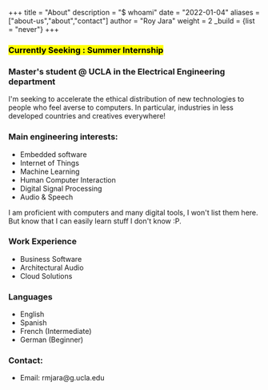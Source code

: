 +++
title = "About"
description = "$ whoami"
date = "2022-01-04"
aliases = ["about-us","about","contact"]
author = "Roy Jara"
weight = 2
_build = {list = "never"}
+++

<h3><mark>Currently Seeking : <strong>Summer Internship</strong></mark></h3>

### Master's student @ UCLA in the Electrical Engineering department

I'm seeking to accelerate the ethical distribution of new technologies to people who feel averse to computers. In particular, industries in less developed countries and creatives everywhere!

### Main engineering interests:

- Embedded software
- Internet of Things
- Machine Learning
- Human Computer Interaction
- Digital Signal Processing
- Audio & Speech

I am proficient with computers and many digital tools, I won't list them here. But know that I can easily learn stuff I don't know :P.

### Work Experience

- Business Software
- Architectural Audio
- Cloud Solutions

### Languages

- English
- Spanish
- French (Intermediate)
- German (Beginner)


### Contact:
<ul>
<li class="no-bullets">Email: rmjara@g.ucla.edu</li>
</ul>



<!-- <div class="card-form">
  <form class="signup" action="https://formspree.io/f/mwkajpre"
  method="POST">
    <div class="form-title">Get in touch!</div>
    <div class="form-body">
      <div class="row">
        <input type="text" name="name" placeholder="Name*">
        <input type="email" name="email" placeholder="Email*">
      </div>
      <div class="row">
        <input type="text" name="message" placeholder="Message*">
      </div>
    </div>
    <div class="rule"></div>
    <div class="form-footer">
      <button type="submit">Send</button>
      <input type="hidden" name="_next" value="/" />
    </div>
  </form>
</div> -->